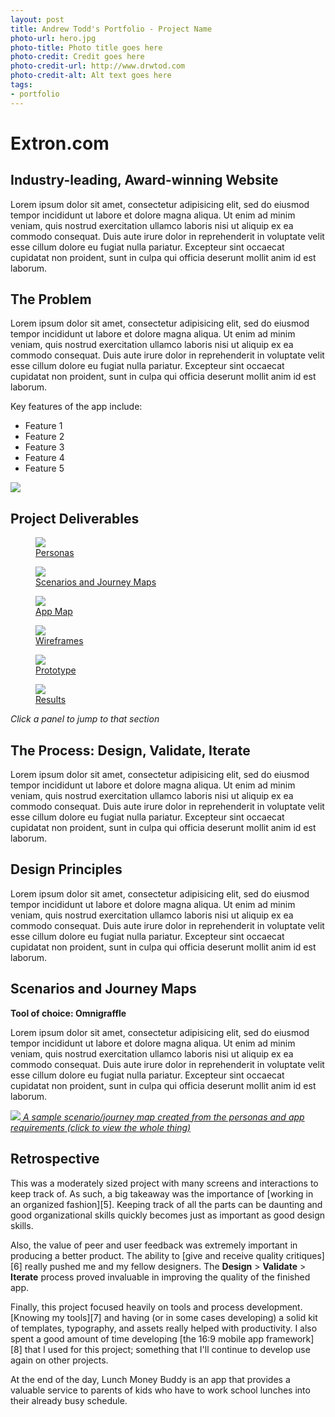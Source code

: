 ```yaml
---
layout: post
title: Andrew Todd's Portfolio - Project Name
photo-url: hero.jpg
photo-title: Photo title goes here
photo-credit: Credit goes here
photo-credit-url: http://www.drwtod.com
photo-credit-alt: Alt text goes here
tags:
- portfolio
---
```


<link rel="stylesheet" type="text/css" href="/portfolio.css">

# Extron.com

## Industry-leading, Award-winning Website

Lorem ipsum dolor sit amet, consectetur adipisicing elit, sed do eiusmod tempor incididunt ut labore et dolore magna aliqua. Ut enim ad minim veniam, quis nostrud exercitation ullamco laboris nisi ut aliquip ex ea commodo consequat. Duis aute irure dolor in reprehenderit in voluptate velit esse cillum dolore eu fugiat nulla pariatur. Excepteur sint occaecat cupidatat non proident, sunt in culpa qui officia deserunt mollit anim id est laborum.

## The Problem

Lorem ipsum dolor sit amet, consectetur adipisicing elit, sed do eiusmod tempor incididunt ut labore et dolore magna aliqua. Ut enim ad minim veniam, quis nostrud exercitation ullamco laboris nisi ut aliquip ex ea commodo consequat. Duis aute irure dolor in reprehenderit in voluptate velit esse cillum dolore eu fugiat nulla pariatur. Excepteur sint occaecat cupidatat non proident, sunt in culpa qui officia deserunt mollit anim id est laborum.

Key features of the app include:

- Feature 1
- Feature 2
- Feature 3
- Feature 4
- Feature 5


<p class="filler-background-dark">
    <img src="/img/lmb/placeit3.jpg" class="floatcenter" />
</p>

## Project Deliverables

<!-- Demo cards -->
<section class="gallery" lang="en">
  <figure class="card">
    <a href="#personas">
    <div class="image"><img src="/img/lmb/persona-cropped.png" /></div>
    <figcaption class="caption">Pers&shy;onas</figcaption>
    </a>
  </figure>
  <figure class="card">
    <a href="#scenarios-and-journey-maps">
    <div class="image"><img src="/img/lmb/scenario-cropped.png" class="" /></div>
    <figcaption class="caption">Scenar&shy;ios and Journey Maps</figcaption>
    </a>
  </figure>
  <figure class="card">
    <a href="#app-map">
    <div class="image"><img src="/img/lmb/appmap-cropped.png" class="" /></div>
    <figcaption class="caption">App Map</figcaption>
    </a>
  </figure>
  <figure class="card">
    <a href="#wireframes">
    <div class="image"><img src="/img/lmb/wireframes-cropped.png" class="" /></div>
    <figcaption class="caption">Wire&shy;frames</figcaption>
    </a>
  </figure>
  <figure class="card">
    <a href="#prototype">
    <div class="image"><img src="/img/lmb/proto-screens-cropped.png" class="" /></div>
    <figcaption class="caption">Proto&shy;type</figcaption>
    </a>
  </figure>
  <figure class="card">
    <a href="#results">
    <div class="image"><img src="/img/lmb/intro-screen.png" class="" /></div>
    <figcaption class="caption">Results</figcaption>
    </a>
  </figure>
</section>

<em class="img-caption">Click a panel to jump to that section</em>

## The Process: Design, Validate, Iterate

Lorem ipsum dolor sit amet, consectetur adipisicing elit, sed do eiusmod tempor incididunt ut labore et dolore magna aliqua. Ut enim ad minim veniam, quis nostrud exercitation ullamco laboris nisi ut aliquip ex ea commodo consequat. Duis aute irure dolor in reprehenderit in voluptate velit esse cillum dolore eu fugiat nulla pariatur. Excepteur sint occaecat cupidatat non proident, sunt in culpa qui officia deserunt mollit anim id est laborum.

## Design Principles

Lorem ipsum dolor sit amet, consectetur adipisicing elit, sed do eiusmod tempor incididunt ut labore et dolore magna aliqua. Ut enim ad minim veniam, quis nostrud exercitation ullamco laboris nisi ut aliquip ex ea commodo consequat. Duis aute irure dolor in reprehenderit in voluptate velit esse cillum dolore eu fugiat nulla pariatur. Excepteur sint occaecat cupidatat non proident, sunt in culpa qui officia deserunt mollit anim id est laborum.

## Scenarios and Journey Maps

**Tool of choice: Omnigraffle**

Lorem ipsum dolor sit amet, consectetur adipisicing elit, sed do eiusmod tempor incididunt ut labore et dolore magna aliqua. Ut enim ad minim veniam, quis nostrud exercitation ullamco laboris nisi ut aliquip ex ea commodo consequat. Duis aute irure dolor in reprehenderit in voluptate velit esse cillum dolore eu fugiat nulla pariatur. Excepteur sint occaecat cupidatat non proident, sunt in culpa qui officia deserunt mollit anim id est laborum.

<a href="/img/lmb/scenario.png" target="_blank" class="noline"><img src="/img/lmb/scenario-cropped.png" class="floatcenter" />
*A sample scenario/journey map created from the personas and app requirements (click to view the whole thing)*</a>


## Retrospective
<!-- Lessons learned go here -->

This was a moderately sized project with many screens and interactions to keep track of. As such, a big takeaway was the importance of [working in an organized fashion][5]. Keeping track of all the parts can be daunting and good organizational skills quickly becomes just as important as good design skills.

Also, the value of peer and user feedback was extremely important in producing a better product. The ability to [give and receive quality critiques][6] really pushed me and my fellow designers. The **Design** > **Validate** > **Iterate** process proved invaluable in improving the quality of the finished app.

Finally, this project focused heavily on tools and process development. [Knowing my tools][7] and having (or in some cases developing) a solid kit of templates, typography, and assets really helped with productivity. I also spent a good amount of time developing [the 16:9 mobile app framework][8] that I used for this project; something that I'll continue to develop use again on other projects.

At the end of the day, Lunch Money Buddy is an app that provides a valuable service to parents of kids who have to work school lunches into their already busy schedule.



[1]: https://www.kent.edu/slis/uxd
[2]: /fidelity "Read more about my thoughts on wireframes and fidelity here"
